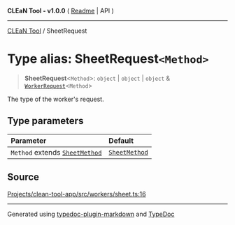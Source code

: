 **CLEaN Tool - v1.0.0** ( [Readme](../README.md) \| API )

***

[CLEaN Tool](../exports.md) / SheetRequest

# Type alias: SheetRequest`<Method>`

> **SheetRequest**\<`Method`\>: `object` \| `object` \| `object` & [`WorkerRequest`](WorkerRequest.md)\<`Method`\>

The type of the worker's request.

## Type parameters

| Parameter | Default |
| :------ | :------ |
| `Method` extends [`SheetMethod`](SheetMethod.md) | [`SheetMethod`](SheetMethod.md) |

## Source

[Projects/clean-tool-app/src/workers/sheet.ts:16](https://github.com/yuckyh/clean-tool-app/)

***

Generated using [typedoc-plugin-markdown](https://www.npmjs.com/package/typedoc-plugin-markdown) and [TypeDoc](https://typedoc.org/)
